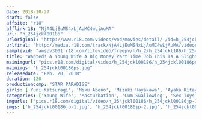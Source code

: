```yaml
---
date: 2018-10-27
draft: false
affsite: "r18"
afflinkr18: "NjA4LjEuMS4xLjAuMC4wLjAuMA"
url: "h_254jckl00186"
urloriginal: "http://www.r18.com/videos/vod/movies/detail/-/id=h_254jckl00186"
urlfinal: "http://media.r18.com/track/NjA4LjEuMS4xLjAuMC4wLjAuMA/videos/vod/movies/detail/-/id=h_254jckl00186"
samplevid: "awspv3001.r18.com/litevideo/freepv/h/h_2/h_254jckl186/h_254jckl186_dmb_w.mp4"
title: "Wanted! A Young Wife A Big Money Part Time Job This Is A Slightly Sexy Job That Any Wife And Mother Can Do To Earn Money In A Short Amount Of Time"
mainimgurl: "pics.r18.com/digital/video/h_254jckl00186/h_254jckl00186ps.jpg"
mainimgs: "h_254jckl00186ps.jpg"
releasedate: "Feb. 20, 2018"
duration: 120
productioncomp: "STAR PARADISE"
girls: ['Yuni Katsuragi', 'Miku Abeno', 'Mizuki Hayakawa', 'Ayaka Kitayama', 'Maho Kiritani']
categories: ['Young Wife', 'Masturbation', 'Cum Swallowing', 'Sex Toys', 'Titty Fuck', 'Hi-Def']
imgurls: ['pics.r18.com/digital/video/h_254jckl00186/h_254jckl00186jp-1.jpg', 'pics.r18.com/digital/video/h_254jckl00186/h_254jckl00186jp-2.jpg', 'pics.r18.com/digital/video/h_254jckl00186/h_254jckl00186jp-3.jpg', 'pics.r18.com/digital/video/h_254jckl00186/h_254jckl00186jp-4.jpg', 'pics.r18.com/digital/video/h_254jckl00186/h_254jckl00186jp-5.jpg', 'pics.r18.com/digital/video/h_254jckl00186/h_254jckl00186jp-6.jpg', 'pics.r18.com/digital/video/h_254jckl00186/h_254jckl00186jp-7.jpg', 'pics.r18.com/digital/video/h_254jckl00186/h_254jckl00186jp-8.jpg', 'pics.r18.com/digital/video/h_254jckl00186/h_254jckl00186jp-9.jpg', 'pics.r18.com/digital/video/h_254jckl00186/h_254jckl00186jp-10.jpg', 'pics.r18.com/digital/video/h_254jckl00186/h_254jckl00186jp-11.jpg', 'pics.r18.com/digital/video/h_254jckl00186/h_254jckl00186jp-12.jpg', 'pics.r18.com/digital/video/h_254jckl00186/h_254jckl00186jp-13.jpg', 'pics.r18.com/digital/video/h_254jckl00186/h_254jckl00186jp-14.jpg', 'pics.r18.com/digital/video/h_254jckl00186/h_254jckl00186jp-15.jpg', 'pics.r18.com/digital/video/h_254jckl00186/h_254jckl00186jp-16.jpg', 'pics.r18.com/digital/video/h_254jckl00186/h_254jckl00186jp-17.jpg', 'pics.r18.com/digital/video/h_254jckl00186/h_254jckl00186jp-18.jpg', 'pics.r18.com/digital/video/h_254jckl00186/h_254jckl00186jp-19.jpg', 'pics.r18.com/digital/video/h_254jckl00186/h_254jckl00186jp-20.jpg']
imgs: ['h_254jckl00186jp-1.jpg', 'h_254jckl00186jp-2.jpg', 'h_254jckl00186jp-3.jpg', 'h_254jckl00186jp-4.jpg', 'h_254jckl00186jp-5.jpg', 'h_254jckl00186jp-6.jpg', 'h_254jckl00186jp-7.jpg', 'h_254jckl00186jp-8.jpg', 'h_254jckl00186jp-9.jpg', 'h_254jckl00186jp-10.jpg', 'h_254jckl00186jp-11.jpg', 'h_254jckl00186jp-12.jpg', 'h_254jckl00186jp-13.jpg', 'h_254jckl00186jp-14.jpg', 'h_254jckl00186jp-15.jpg', 'h_254jckl00186jp-16.jpg', 'h_254jckl00186jp-17.jpg', 'h_254jckl00186jp-18.jpg', 'h_254jckl00186jp-19.jpg', 'h_254jckl00186jp-20.jpg']
---
```

